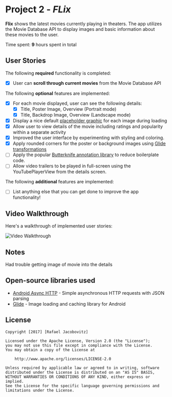 # Project 2 - *FLix*

**Flix** shows the latest movies currently playing in theaters. The app utilizes the Movie Database API to display images and basic information about these movies to the user.

Time spent: **9** hours spent in total

## User Stories

The following **required** functionality is completed:

* [x] User can **scroll through current movies** from the Movie Database API

The following **optional** features are implemented:

* [x] For each movie displayed, user can see the following details:
  * [x] Title, Poster Image, Overview (Portrait mode)
  * [x] Title, Backdrop Image, Overview (Landscape mode)
* [x] Display a nice default [placeholder graphic](https://guides.codepath.com/android/Displaying-Images-with-the-Glide-Library#advanced-usage) for each image during loading
* [x] Allow user to view details of the movie including ratings and popularity within a separate activity
* [x] Improved the user interface by experimenting with styling and coloring.
* [x] Apply rounded corners for the poster or background images using [Glide transformations](https://guides.codepath.com/android/Displaying-Images-with-the-Glide-Library#transformations)
* [ ] Apply the popular [Butterknife annotation library](http://guides.codepath.com/android/Reducing-View-Boilerplate-with-Butterknife) to reduce boilerplate code.
* [ ] Allow video trailers to be played in full-screen using the YouTubePlayerView from the details screen.

The following **additional** features are implemented:

* [ ] List anything else that you can get done to improve the app functionality!

## Video Walkthrough

Here's a walkthrough of implemented user stories:

<img src='https://github.com/rafasj6/flix/blob/master/video.mp4' title='Video Walkthrough' width='' alt='Video Walkthrough' />


## Notes
Had trouble getting image of movie into the details

## Open-source libraries used

- [Android Async HTTP](https://github.com/loopj/android-async-http) - Simple asynchronous HTTP requests with JSON parsing
- [Glide](https://github.com/bumptech/glide) - Image loading and caching library for Android

## License

    Copyright [2017] [Rafael Jacobovitz]

    Licensed under the Apache License, Version 2.0 (the "License");
    you may not use this file except in compliance with the License.
    You may obtain a copy of the License at

        http://www.apache.org/licenses/LICENSE-2.0

    Unless required by applicable law or agreed to in writing, software
    distributed under the License is distributed on an "AS IS" BASIS,
    WITHOUT WARRANTIES OR CONDITIONS OF ANY KIND, either express or implied.
    See the License for the specific language governing permissions and
    limitations under the License.
